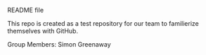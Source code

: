README file

This repo is created as a test repository for our team to familierize themselves with GitHub. 

Group Members:
Simon Greenaway